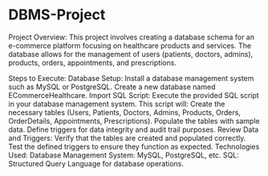 # DBMS-Project

Project Overview:
This project involves creating a database schema for an e-commerce platform focusing on healthcare products and services. The database allows for the management of users (patients, doctors, admins), products, orders, appointments, and prescriptions.

Steps to Execute:
Database Setup:
Install a database management system such as MySQL or PostgreSQL.
Create a new database named ECommerceHealthcare.
Import SQL Script:
Execute the provided SQL script in your database management system. This script will:
Create the necessary tables (Users, Patients, Doctors, Admins, Products, Orders, OrderDetails, Appointments, Prescriptions).
Populate the tables with sample data.
Define triggers for data integrity and audit trail purposes.
Review Data and Triggers:
Verify that the tables are created and populated correctly.
Test the defined triggers to ensure they function as expected.
Technologies Used:
Database Management System: MySQL, PostgreSQL, etc.
SQL: Structured Query Language for database operations.
